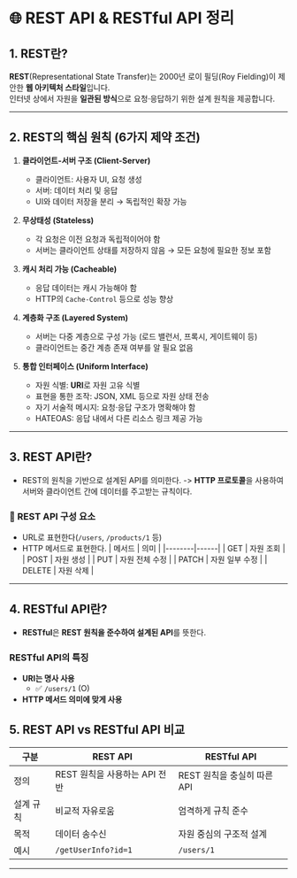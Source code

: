 # 🌐 REST API & RESTful API 정리

## 1. REST란?

**REST**(Representational State Transfer)는 2000년 로이 필딩(Roy Fielding)이 제안한 **웹 아키텍처 스타일**입니다.  
인터넷 상에서 자원을 **일관된 방식**으로 요청·응답하기 위한 설계 원칙을 제공합니다.

---

## 2. REST의 핵심 원칙 (6가지 제약 조건)

1. **클라이언트-서버 구조 (Client-Server)**

   - 클라이언트: 사용자 UI, 요청 생성
   - 서버: 데이터 처리 및 응답
   - UI와 데이터 저장을 분리 → 독립적인 확장 가능

2. **무상태성 (Stateless)**

   - 각 요청은 이전 요청과 독립적이어야 함
   - 서버는 클라이언트 상태를 저장하지 않음 → 모든 요청에 필요한 정보 포함

3. **캐시 처리 가능 (Cacheable)**

   - 응답 데이터는 캐시 가능해야 함
   - HTTP의 `Cache-Control` 등으로 성능 향상

4. **계층화 구조 (Layered System)**

   - 서버는 다중 계층으로 구성 가능 (로드 밸런서, 프록시, 게이트웨이 등)
   - 클라이언트는 중간 계층 존재 여부를 알 필요 없음

5. **통합 인터페이스 (Uniform Interface)**

   - 자원 식별: **URI**로 자원 고유 식별
   - 표현을 통한 조작: JSON, XML 등으로 자원 상태 전송
   - 자기 서술적 메시지: 요청·응답 구조가 명확해야 함
   - HATEOAS: 응답 내에서 다른 리소스 링크 제공 가능

---

## 3. REST API란?

- REST의 원칙을 기반으로 설계된 API를 의미한다.
  -> **HTTP 프로토콜**을 사용하여 서버와 클라이언트 간에 데이터를 주고받는 규칙이다.

### 📌 REST API 구성 요소

- URL로 표현한다(`/users`, `/products/1` 등)
- HTTP 메서드로 표현한다.
  | 메서드 | 의미 |
  |--------|------|
  | GET | 자원 조회 |
  | POST | 자원 생성 |
  | PUT | 자원 전체 수정 |
  | PATCH | 자원 일부 수정 |
  | DELETE | 자원 삭제 |

---

## 4. RESTful API란?

- **RESTful**은 **REST 원칙을 준수하여 설계된 API**를 뜻한다.

### RESTful API의 특징

- **URI는 명사 사용**
  - ✅ `/users/1` (O)
- **HTTP 메서드 의미에 맞게 사용**

## 5. REST API vs RESTful API 비교

| 구분      | REST API                      | RESTful API                 |
| --------- | ----------------------------- | --------------------------- |
| 정의      | REST 원칙을 사용하는 API 전반 | REST 원칙을 충실히 따른 API |
| 설계 규칙 | 비교적 자유로움               | 엄격하게 규칙 준수          |
| 목적      | 데이터 송수신                 | 자원 중심의 구조적 설계     |
| 예시      | `/getUserInfo?id=1`           | `/users/1`                  |

---
